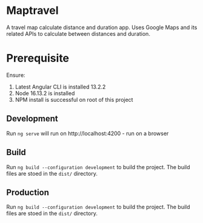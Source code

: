 # Maptravel
A travel map calculate distance and duration app. Uses Google Maps and its related APIs to calculate between distances and duration.

# Prerequisite
Ensure:
    
1. Latest Angular CLI is installed 13.2.2
1. Node 16.13.2 is installed
1. NPM install is successful on root of this project

## Development

Run `ng serve` will run on http://localhost:4200 - run on a browser

## Build

Run `ng build --configuration development` to build the project. The build files are stoed in the `dist/` directory.

## Production

Run `ng build --configuration development` to build the project. The build files are stoed in the `dist/` directory.

